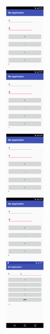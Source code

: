 
<br>
<img src=https://github.com/kimsungchan/android_calculaotr/blob/master/app/pics/Screenshot_1479459595.png?raw=true width=100>
<br>
<img src=https://github.com/kimsungchan/android_calculaotr/blob/master/app/pics/Screenshot_1479459620.png?raw=true width=100>
<br>
<img src=https://github.com/kimsungchan/android_calculaotr/blob/master/app/pics/Screenshot_1479459626.png?raw=true width=100>
<br>
<img src=https://github.com/kimsungchan/android_calculaotr/blob/master/app/pics/Screenshot_1479459632.png?raw=true width=100>
<br>
<img src=https://github.com/kimsungchan/android_calculaotr/blob/master/app/pics/Screenshot_1479804455.png?raw=true width=100>
<br>
<img=https://github.com/kimsungchan/android_calculaotr/blob/master/app/pics/Screenshot_1479804472.png?raw=true width=100>
<br>
<img=https://github.com/kimsungchan/android_calculaotr/blob/master/app/pics/Screenshot_1479804499.png?raw=true width=100>
<br>
<img=https://github.com/kimsungchan/android_calculaotr/blob/master/app/pics/Screenshot_1479804507.png?raw=true width=100>
<br>
